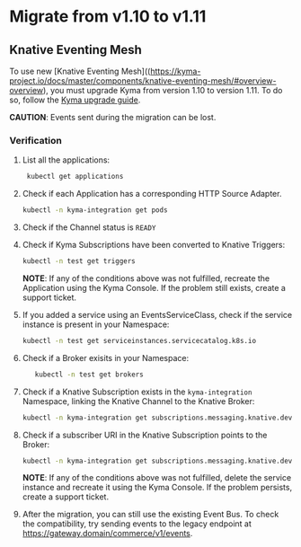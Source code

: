 # Migrate from v1.10 to v1.11

## Knative Eventing Mesh 

To use new [Knative Eventing Mesh]((https://kyma-project.io/docs/master/components/knative-eventing-mesh/#overview-overview), you must upgrade Kyma from version 1.10 to version 1.11. To do so, follow the [Kyma upgrade guide](https://kyma-project.io/docs/#installation-upgrade-kyma). 

**CAUTION**: Events sent during the migration can be lost.
    
### Verification

1. List all the applications:

    ```bash
     kubectl get applications 
    ```  
2. Check if each Application has a corresponding HTTP Source Adapter. 

    ```bash
    kubectl -n kyma-integration get pods 
    ```
3. Check if the Channel status is `READY`

4. Check if Kyma Subscriptions have been converted to Knative Triggers:

    ```bash
    kubectl -n test get triggers 
    ``` 
    **NOTE**: If any of the conditions above was not fulfilled, recreate the Application using the Kyma Console. If the           problem still exists, create a support ticket.

5. If you added a service using an EventsServiceClass, check if the service instance is present in your Namespace:
    
    ```bash
    kubectl -n test get serviceinstances.servicecatalog.k8s.io 
    ```
  
6. Check if a Broker exisits in your Namespace:
    
    ```bash
       kubectl -n test get brokers
    ```
    
7. Check if a Knative Subscription exists in the `kyma-integration` Namespace, linking the Knative Channel to the Knative        Broker: 

    ```bash
    kubectl -n kyma-integration get subscriptions.messaging.knative.dev 
    ```
8. Check if a subscriber URI in the Knative Subscription points to the Broker:

    ```bash
    kubectl -n kyma-integration get subscriptions.messaging.knative.dev brokersub-skqcq -o jsonpath='{ .spec.subscriber.uri }' 
    ```
    **NOTE**: If any of the conditions above was not fulfilled, delete the service instance and recreate it using the Kyma  Console. If the problem persists, create a support ticket.
    
9. After the migration, you can still use the existing Event Bus. To check the compatibility, try sending events to the legacy endpoint at https://gateway.domain/commerce/v1/events. 
